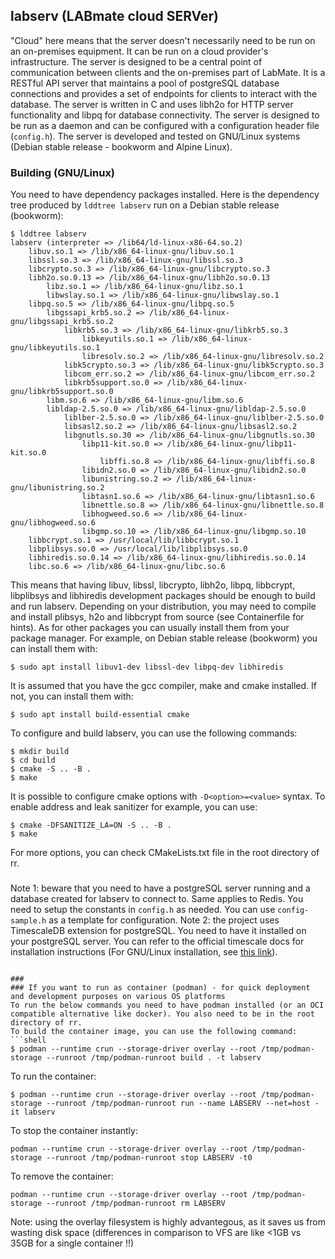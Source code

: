 ## labserv (LABmate cloud SERVer)
"Cloud" here means that the server doesn't necessarily need to be run on an on-premises equipment. It can be run on a cloud provider's infrastructure. The server is designed to be a central point of communication between clients and the on-premises part of LabMate. It is a RESTful API server that maintains a pool of postgreSQL database connections and provides a set of endpoints for clients to interact with the database. The server is written in C and uses libh2o for HTTP server functionality and libpq for database connectivity. The server is designed to be run as a daemon and can be configured with a configuration header file (`config.h`).
The server is developed and tested on GNU/Linux systems (Debian stable release - bookworm and Alpine Linux).
###
### Building (GNU/Linux)
You need to have dependency packages installed. Here is the dependency tree produced by `lddtree labserv` run on a Debian stable release (bookworm):
```shell
$ lddtree labserv
labserv (interpreter => /lib64/ld-linux-x86-64.so.2)
    libuv.so.1 => /lib/x86_64-linux-gnu/libuv.so.1
    libssl.so.3 => /lib/x86_64-linux-gnu/libssl.so.3
    libcrypto.so.3 => /lib/x86_64-linux-gnu/libcrypto.so.3
    libh2o.so.0.13 => /lib/x86_64-linux-gnu/libh2o.so.0.13
        libz.so.1 => /lib/x86_64-linux-gnu/libz.so.1
        libwslay.so.1 => /lib/x86_64-linux-gnu/libwslay.so.1
    libpq.so.5 => /lib/x86_64-linux-gnu/libpq.so.5
        libgssapi_krb5.so.2 => /lib/x86_64-linux-gnu/libgssapi_krb5.so.2
            libkrb5.so.3 => /lib/x86_64-linux-gnu/libkrb5.so.3
                libkeyutils.so.1 => /lib/x86_64-linux-gnu/libkeyutils.so.1
                libresolv.so.2 => /lib/x86_64-linux-gnu/libresolv.so.2
            libk5crypto.so.3 => /lib/x86_64-linux-gnu/libk5crypto.so.3
            libcom_err.so.2 => /lib/x86_64-linux-gnu/libcom_err.so.2
            libkrb5support.so.0 => /lib/x86_64-linux-gnu/libkrb5support.so.0
        libm.so.6 => /lib/x86_64-linux-gnu/libm.so.6
        libldap-2.5.so.0 => /lib/x86_64-linux-gnu/libldap-2.5.so.0
            liblber-2.5.so.0 => /lib/x86_64-linux-gnu/liblber-2.5.so.0
            libsasl2.so.2 => /lib/x86_64-linux-gnu/libsasl2.so.2
            libgnutls.so.30 => /lib/x86_64-linux-gnu/libgnutls.so.30
                libp11-kit.so.0 => /lib/x86_64-linux-gnu/libp11-kit.so.0
                    libffi.so.8 => /lib/x86_64-linux-gnu/libffi.so.8
                libidn2.so.0 => /lib/x86_64-linux-gnu/libidn2.so.0
                libunistring.so.2 => /lib/x86_64-linux-gnu/libunistring.so.2
                libtasn1.so.6 => /lib/x86_64-linux-gnu/libtasn1.so.6
                libnettle.so.8 => /lib/x86_64-linux-gnu/libnettle.so.8
                libhogweed.so.6 => /lib/x86_64-linux-gnu/libhogweed.so.6
                libgmp.so.10 => /lib/x86_64-linux-gnu/libgmp.so.10
    libbcrypt.so.1 => /usr/local/lib/libbcrypt.so.1
    libplibsys.so.0 => /usr/local/lib/libplibsys.so.0
    libhiredis.so.0.14 => /lib/x86_64-linux-gnu/libhiredis.so.0.14
    libc.so.6 => /lib/x86_64-linux-gnu/libc.so.6
```

This means that having libuv, libssl, libcrypto, libh2o, libpq, libbcrypt, libplibsys and libhiredis development packages should be enough to build and run labserv.
Depending on your distribution, you may need to compile and install plibsys, h2o and libbcrypt from source (see Containerfile for hints). As for other packages you can usually install them from your package manager. For example, on Debian stable release (bookworm) you can install them with:
```shell
$ sudo apt install libuv1-dev libssl-dev libpq-dev libhiredis 
``` 
It is assumed that you have the gcc compiler, make and cmake installed. If not, you can install them with:
```shell
$ sudo apt install build-essential cmake
```
To configure and build labserv, you can use the following commands:
```shell
$ mkdir build
$ cd build
$ cmake -S .. -B .
$ make
```
It is possible to configure cmake options with `-D<option>=<value>` syntax. To enable address and leak sanitizer for example, you can use:
```shell
$ cmake -DFSANITIZE_LA=ON -S .. -B .
$ make
```
For more options, you can check CMakeLists.txt file in the root directory of rr.
###
Note 1: beware that you need to have a postgreSQL server running and a database created for labserv to connect to. Same applies to Redis. You need to setup the constants in `config.h` as needed. You can use `config-sample.h` as a template for configuration.
Note 2: the project uses TimescaleDB extension for postgreSQL. You need to have it installed on your postgreSQL server. You can refer to the official timescale docs for installation instructions (For GNU/Linux installation, see [this link](https://docs.timescale.com/self-hosted/latest/install/installation-linux/)).
```

###
### If you want to run as container (podman) - for quick deployment and development purposes on various OS platforms
To run the below commands you need to have podman installed (or an OCI compatible alternative like docker). You also need to be in the root directory of rr.
To build the container image, you can use the following command:
```shell
$ podman --runtime crun --storage-driver overlay --root /tmp/podman-storage --runroot /tmp/podman-runroot build . -t labserv
```
To run the container:
```shell
$ podman --runtime crun --storage-driver overlay --root /tmp/podman-storage --runroot /tmp/podman-runroot run --name LABSERV --net=host -it labserv
```
To stop the container instantly:
```shell
podman --runtime crun --storage-driver overlay --root /tmp/podman-storage --runroot /tmp/podman-runroot stop LABSERV -t0
```
To remove the container:
```shell
podman --runtime crun --storage-driver overlay --root /tmp/podman-storage --runroot /tmp/podman-runroot rm LABSERV
```
Note: using the overlay filesystem is highly advantegous, as it saves us from wasting disk space (differences in comparison to VFS are like <1GB vs 35GB for a single container !!)

